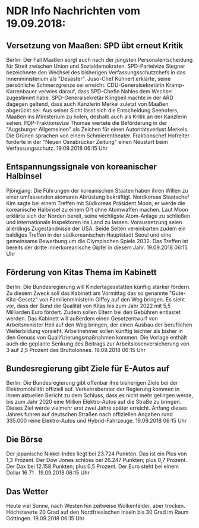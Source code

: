# NDR Info Nachrichten vom 19.09.2018:


## Versetzung von Maaßen: SPD übt erneut Kritik
Berlin: Der Fall Maaßen sorgt auch nach der jüngsten Personalentscheidung für Streit zwischen Union und Sozialdemokraten. SPD-Parteivize Stegner bezeichnete den Wechsel des bisherigen Verfassungsschutzchefs in das Innenministerium als "Desaster". Juso-Chef Kühnert erklärte, seine persönliche Schmerzgrenze sei erreicht. CDU-Generalsekretärin Kramp-Karrenbauer verwies darauf, dass SPD-Chefin Nahles dem Wechsel zugestimmt habe. SPD-Generalsekretär Klingbeil machte in der ARD dagegen geltend, dass auch Kanzlerin Merkel zuletzt von Maaßen abgerückt sei. Aus seiner Sicht lässt sich die Entscheidung Seehofers, Maaßen ins Ministerium zu holen, deshalb auch als Kritik an der Kanzlerin sehen. FDP-Fraktionsvize Thomae wertete die Beförderung in der "Augsburger Allgemeinen" als Zeichen für einen Autoritätsverlust Merkels. Die Grünen sprachen von einem Schmierentheater. Fraktionschef Hofreiter forderte in der "Neuen Osnabrücker Zeitung" einen Neustart beim Verfassungsschutz. 19.09.2018 06:15 Uhr 

## Entspannungssignale von koreanischer Halbinsel
Pjöngjang:	Die Führungen der koreanischen Staaten haben ihren Willen zu einer umfassenden atomaren Abrüstung bekräftigt. Nordkoreas Staatschef Kim sagte bei einem Treffen mit Südkoreas Präsident Moon, er werde die koreanische Halbinsel zu einem Ort ohne Atomwaffen machen. Laut Moon erklärte sich der Norden bereit, seine wichtigste Atom-Anlage zu schließen und internationale Inspektoren ins Land zu lassen. Voraussetzung seien allerdings Zugeständnisse der USA. Beide Seiten vereinbarten zudem ein baldiges Treffen in der südkoreanischen Hauptstadt Seoul und eine gemeinsame Bewerbung um die Olympischen Spiele 2032. Das Treffen ist bereits der dritte innerkoreanische Gipfel in diesem Jahr. 19.09.2018 06:15 Uhr 

## Förderung von Kitas Thema im Kabinett
Berlin:	Die Bundesregierung will Kindertagesstätten künftig stärker fördern. Zu diesem Zweck soll das Kabinett am Vormittag das so genannte "Gute-Kita-Gesetz" von Familienministerin Giffey auf den Weg bringen. Es sieht vor, dass der Bund die Qualität von Kitas bis zum Jahr 2022 mit 5,5 Milliarden Euro fördert. Zudem sollen Eltern bei den Gebühren entlastet werden. Das Kabinett will außerdem einen Gesetzentwurf von Arbeitsminister Heil auf den Weg bringen, der einen Ausbau der beruflichen Weiterbildung vorsieht. Arbeitnehmer sollen künftig leichter als bisher in den Genuss von Qualifizierungsmaßnahmen kommen. Die Vorlage enthält auch die geplante Senkung des Beitrags zur Arbeitslosenversicherung von 3 auf 2,5 Prozent des Bruttolohnes. 19.09.2018 06:15 Uhr 

## Bundesregierung gibt Ziele für E-Autos auf
Berlin: Die Bundesregierung gibt offenbar ihre bisherigen Ziele bei der Elektromobilität offiziell auf. Verkehrsberater der Regierung kommen in ihrem aktuellen Bericht zu dem Schluss, dass es nicht mehr gelingen werde, bis zum Jahr 2020 eine Million Elektro-Autos auf die Straße zu bringen. Dieses Ziel werde vielmehr erst zwei Jahre später erreicht. Anfang dieses Jahres fuhren auf deutschen Straßen nach offiziellen Angaben rund 335.000 reine Elektro-Autos und Hybrid-Fahrzeuge. 19.09.2018 06:15 Uhr 

## Die Börse
Der japanische Nikkei-Index liegt bei  23.724  Punkten. Das ist ein Plus von  1,3  Prozent. Der Dow Jones schloss bei  26.247  Punkten; plus  0,7  Prozent. Der Dax bei  12.158  Punkten; plus  0,5  Prozent. Der Euro steht bei einem Dollar  16 71 . 19.09.2018 06:15 Uhr 

## Das Wetter
Heute viel Sonne, nach Westen hin zeitweise Wolkenfelder, aber trocken. Höchstwerte 20 Grad auf den Nordfriesischen Inseln bis 30 Grad im Raum Göttingen. 19.09.2018 06:15 Uhr 

